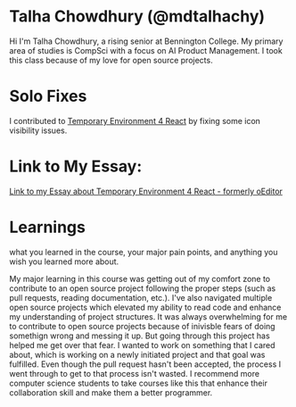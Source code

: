 # Talha Chowdhury (@mdtalhachy)

Hi I'm Talha Chowdhury, a rising senior at Bennington College. My primary area of studies is CompSci with a focus on AI Product Management. I took this class because of my love for open
source projects. 

# Solo Fixes

I contributed to [Temporary Environment 4 React](https://github.com/cu8code/Temporary-Environment-4-React/pull/29) by fixing some icon visibility issues.

# Link to My Essay: 

[Link to my Essay about Temporary Environment 4 React - formerly oEditor](https://docs.google.com/document/d/1b6I3zi2j0btmbHblXpOVSh00CMr16DqC03-7kQ7jfik/edit?usp=sharing)

# Learnings 

what you learned in the course, your major pain points, and anything you wish you learned more about. 

My major learning in this course was getting out of my comfort zone to contribute to an open source project following the proper steps (such as pull requests, reading documentation, etc.). I've also navigated multiple open source projects which elevated my ability to read code and enhance my understanding of project structures. It was always overwhelming for me to contribute to open source projects because of inivisble fears of doing somethign wrong and messing it up. But going through this project has helped me get over that fear. I wanted to work on something that I cared about, which is working on a newly initiated project and that goal was fulfilled. Even though the pull request hasn't been accepted, the process I went through to get to that process isn't wasted. I recommend more computer science students to take courses like this that enhance their collaboration skill and make them a better programmer.


